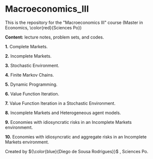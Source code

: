# Macroeconomics_III

This is the repository for the "Macroeconomics III" course (Master in Economics, \color{red}{Sciences Po})

**Content:** lecture notes, problem sets, and codes.

**1.** Complete Markets.

**2.** Incomplete Markets.

**3.** Stochastic Environment.

**4.** Finite Markov Chains.

**5.** Dynamic Programming.

**6.** Value Function Iteration.

**7.** Value Function Iteration in a Stochastic Environment.

**8.** Incomplete Markets and Heterogeneous agent models.

**9.** Economies with idiosyncratic risks in an Incomplete Markets environmemt.

**10.** Economies with idiosyncratic and aggregate risks in an Incomplete Markets environment.


Created by ${\color{blue}{Diego de Sousa Rodrigues}}$	, Sciences Po.
